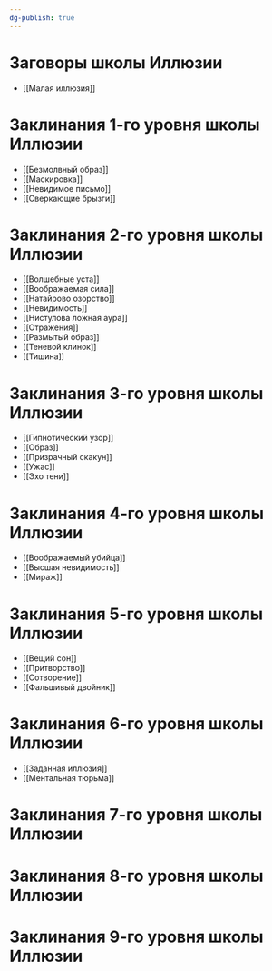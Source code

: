 ```yaml
---
dg-publish: true
---
```

# Заговоры школы Иллюзии
- [[Малая иллюзия]]
# Заклинания 1-го уровня школы Иллюзии
- [[Безмолвный образ]]
- [[Маскировка]]
- [[Невидимое письмо]]
- [[Сверкающие брызги]]
# Заклинания 2-го уровня школы Иллюзии
- [[Волшебные уста]]
- [[Воображаемая сила]]
- [[Натайрово озорство]]
- [[Невидимость]]
- [[Нистулова ложная аура]]
- [[Отражения]]
- [[Размытый образ]]
- [[Теневой клинок]]
- [[Тишина]]
# Заклинания 3-го уровня школы Иллюзии
- [[Гипнотический узор]]
- [[Образ]]
- [[Призрачный скакун]]
- [[Ужас]]
- [[Эхо тени]]
# Заклинания 4-го уровня школы Иллюзии
- [[Воображаемый убийца]]
- [[Высшая невидимость]]
- [[Мираж]]
# Заклинания 5-го уровня школы Иллюзии
- [[Вещий сон]]
- [[Притворство]]
- [[Сотворение]]
- [[Фальшивый двойник]]
# Заклинания 6-го уровня школы Иллюзии
- [[Заданная иллюзия]]
- [[Ментальная тюрьма]]
# Заклинания 7-го уровня школы Иллюзии
# Заклинания 8-го уровня школы Иллюзии
# Заклинания 9-го уровня школы Иллюзии
